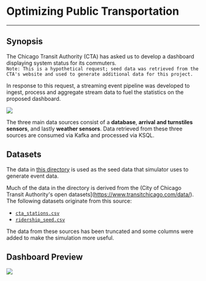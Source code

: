 # Optimizing Public Transportation
***

## Synopsis
The Chicago Transit Authority (CTA) has asked us to develop a dashboard displaying system status for its commuters. 
<br>```Note: This is a hypothetical request; seed data was retrieved from the CTA's website and used to generate additional data for this project.```

In response to this request, a streaming event pipeline was developed to ingest, process and aggregate stream data to fuel the statistics on the proposed dashboard.

![](https://video.udacity-data.com/topher/2019/July/5d320154_screen-shot-2019-07-19-at-10.43.38-am/screen-shot-2019-07-19-at-10.43.38-am.png)

The three main data sources consist of a **database**, **arrival and turnstiles sensors**, and lastly **weather sensors**. Data retrieved from these three sources are consumed via Kafka and processed via KSQL.

## Datasets
The data in [this directory](https://github.com/Phileodontist/Udacity/tree/main/Streaming/Optimizing-Public-Transporation-Project/workspace/producers/data) is used as the seed data that simulator uses to generate event data.

Much of the data in the directory is derived from the (City of Chicago Transit Authority's open
datasets](https://www.transitchicago.com/data/). The following datasets originate from this source:

* [`cta_stations.csv`](cta_stations.csv)
* [`ridership_seed.csv`](ridership_seed.csv)

The data from these sources has been truncated and some columns were added to make the simulation
more useful.

## Dashboard Preview
![](https://video.udacity-data.com/topher/2019/July/5d352372_screen-shot-2019-07-19-at-10.41.29-am/screen-shot-2019-07-19-at-10.41.29-am.png)

